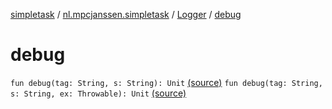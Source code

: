[simpletask](../../index.md) / [nl.mpcjanssen.simpletask](../index.md) / [Logger](index.md) / [debug](.)

# debug

`fun debug(tag: String, s: String): Unit` [(source)](https://github.com/mpcjanssen/simpletask-android/blob/master/src/main/java/nl/mpcjanssen/simpletask/Logger.kt#L57)
`fun debug(tag: String, s: String, ex: Throwable): Unit` [(source)](https://github.com/mpcjanssen/simpletask-android/blob/master/src/main/java/nl/mpcjanssen/simpletask/Logger.kt#L78)